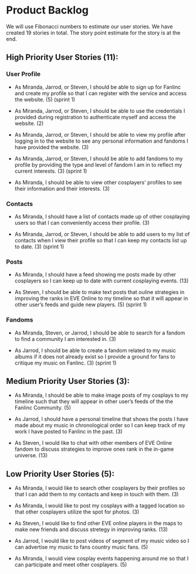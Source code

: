 # Product Backlog

We will use Fibonacci numbers to estimate our user stories. We have created 19 stories in total. The story point estimate for the story is at the end.

## High Priority User Stories (11):

### User Profile

  - As Miranda, Jarrod, or Steven, I should be able to sign up for Fanlinc and create my profile so that I can register with the service and access the website. (5) (sprint 1)

  - As Miranda, Jarrod, or Steven, I should be able to use the credentials I provided during registration to authenticate myself and access the website. (2)

  - As Miranda, Jarrod, or Steven, I should be able to view my profile after logging in to the website to see any personal information and fandoms I have provided the website. (3) 

  - As Miranda, Jarrod, or Steven, I should be able to add fandoms to my profile by providing the type and level of fandom I am in to reflect my current interests. (3) (sprint 1)

  - As Miranda, I should be able to view other cosplayers' profiles to see their information and their interests. (3)

### Contacts
      
  - As Miranda, I should have a list of contacts made up of other cosplaying users so that I can conveniently access their profile. (3)

  - As Miranda, Jarrod, or Steven, I should be able to add users to my list of contacts when I view their profile so that I can keep my contacts list up to date. (3) (sprint 1)

### Posts

  - As Miranda, I should have a feed showing me posts made by other cosplayers so I can keep up to date with current cosplaying events. (13)
     
  - As Steven, I should be able to make text posts that ouline strategies in improving the ranks in EVE Online to my timeline so that it will appear in other user’s feeds and guide new players. (5) (sprint 1)

### Fandoms

  - As Miranda, Steven, or Jarrod, I should be able to search for a fandom to find a community I am interested in. (3)

  - As Jarrod, I should be able to create a fandom related to my music albums if it does not already exist so I provide a ground for fans to critique my music on Fanlinc. (3) (sprint 1)

## Medium Priority User Stories (3):

  - As Miranda, I should be able to make image posts of my cosplays to my timeline such that they will appear in other user’s feeds of the the Fanlinc Community. (5)
  
  - As Jarrod, I should have a personal timeline that shows the posts I have made about my music in chronological order so I can keep track of my work I have posted to Fanlinc in the past. (3)

  - As Steven, I would like to chat with other members of EVE Online fandom to discuss strategies to improve ones rank in the in-game universe. (13)


## Low Priority User Stories (5):

  - As Miranda, I would like to search other cosplayers by their profiles so that I can add them to my contacts and keep in touch with them. (3)

  - As Miranda, I would like to post my cosplays with a tagged location so that other cosplayers utilize the spot for photos. (3)

  - As Steven, I would like to find other EVE online players in the maps to make new friends and discuss stretegy in improving ranks. (13)

  - As Jarrod, I would like to post videos of segment of my music video so I can advertise my music to fans country music fans. (5)

  - As Miranda, I would view cosplay events happening around me so that I can participate and meet other cosplayers. (5)
